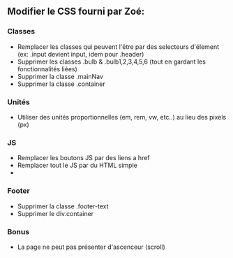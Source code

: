 ## Modifier le CSS fourni par Zoé:

### Classes
- Remplacer les classes qui peuvent l'être par des selecteurs d'élement (ex: .input devient input, idem pour .header)
- Supprimer les classes .bulb & .bulb1,2,3,4,5,6 (tout en gardant les fonctionnalités liées)
- Supprimer la classe .mainNav
- Supprimer la classe .container
   
### Unités
- Utiliser des unités proportionnelles (em, rem, vw, etc..) au lieu des pixels (px)

### JS
- Remplacer les boutons JS par des liens a href
- Remplacer tout le JS par du HTML simple
- 
### Footer
- Supprimer la classe .footer-text
- Supprimer le div.container

### Bonus
- La page ne peut pas présenter d'ascenceur (scroll)
